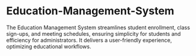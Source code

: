 # Education-Management-System
The Education Management System streamlines student enrollment, class sign-ups, and meeting schedules, ensuring simplicity for students and efficiency for administrators. It delivers a user-friendly experience, optimizing educational workflows.
